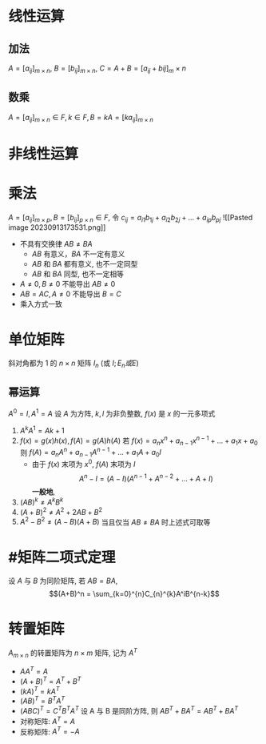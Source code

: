 # 线性运算
## 加法
$A=[a_{ij}]_{m\times n}$, $B=[b_{ij}]_{m\times n}$, $C=A+B=[a_{ij} + b{ij}]_m\times n$
## 数乘
$A = [a_{ij}]_{m\times n} \in F, k \in F, B = kA = [ka_{ij}]_{m\times n}$
# 非线性运算
# 乘法
$A=[a_{ij}]_{m\times p}, B=[b_{ij}]_{p\times n} \in F$, 令 $c_{ij}=a_{i1}b_{1j}+a_{i2}b_{2j}+...+a_{ip}b_{pj}$
![[Pasted image 20230913173531.png]]
- 不具有交换律 $AB \neq BA$
	- $AB$ 有意义，$BA$ 不一定有意义
	- $AB$ 和 $BA$ 都有意义, 也不一定同型
	- $AB$ 和 $BA$ 同型, 也不一定相等
- $A\neq0, B\neq 0$ 不能导出 $AB \neq 0$
- $AB=AC, A\neq 0$ 不能导出 $B=C$
- 乘入方式一致
# 单位矩阵
斜对角都为 1 的 $n\times n$ 矩阵 $I_n$ (或 $I; E_n或E$)
## 幂运算
$A^0 = I, A^1 = A$
设 $A$ 为方阵, $k, l$ 为非负整数, $f(x)$ 是 $x$ 的一元多项式
1. $A^kA^1 = A{k+1}$
2. $f(x) = g(x)h(x), f(A)=g(A)h(A)$
	若 $f(x) = a_n x^n + a_{n-1}x^{n-1} + ... + a_1 x+ a_0$
	则 $f(A) = a_n A^n + a_{n-1}A^{n-1} + ... + a_1 A + a_0 I$
	- 由于 $f(x)$ 末项为 $x^0$, $f(A)$ 末项为 $I$
$$A^n - I = (A-I)(A^{n-1}+A^{n-2}+...+A+I)$$
**一般地**, 
1. $(AB)^k \neq A^kB^k$
2. $(A+B)^2 \neq A^2 + 2AB + B^2$
3. $A^2 - B^2 \neq (A-B)(A+B)$
当且仅当 $AB \neq BA$ 时上述式可取等
# #矩阵二项式定理
设 $A$ 与 $B$ 为同阶矩阵, 若 $AB=BA$, 
$$(A+B)^n = \sum_{k=0}^{n}C_{n}^{k}A^iB^{n-k}$$
# 转置矩阵
$A_{m\times n}$ 的转置矩阵为 $n\times m$ 矩阵, 记为 $A^T$
- $AA^T=A$
- $(A+B)^T=A^T+B^T$
- $(kA)^T=kA^T$
- $(AB)^T=B^TA^T$
- $(ABC)^T=C^TB^TA^T$
设 A 与 B 是同阶方阵, 则 $AB^T+BA^T=AB^T+BA^T$
- 对称矩阵: $A^T=A$
- 反称矩阵: $A^T=-A$

